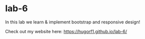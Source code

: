 # lab-6

In this lab we learn & implement bootstrap and responsive design!

Check out my website here: https://hugorf1.github.io/lab-6/
